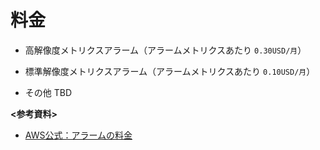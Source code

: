 # 料金
- 高解像度メトリクスアラーム（アラームメトリクスあたり ```0.30USD/月```）


- 標準解像度メトリクスアラーム（アラームメトリクスあたり ```0.10USD/月```）



- その他
TBD


**<参考資料>**  
- [AWS公式：アラームの料金](https://aws.amazon.com/jp/cloudwatch/pricing/)
